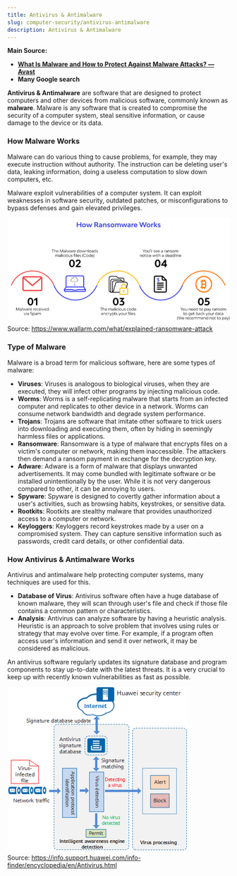 ```yaml
---
title: Antivirus & Antimalware
slug: computer-security/antivirus-antimalware
description: Antivirus & Antimalware
---
```


**Main Source:**

- **[What Is Malware and How to Protect Against Malware Attacks? — Avast](https://www.avast.com/c-malware)**
- **Many Google search**

**Antivirus & Antimalware** are software that are designed to protect computers and other devices from malicious software, commonly known as **malware**. Malware is any software that is created to compromise the security of a computer system, steal sensitive information, or cause damage to the device or its data.

### How Malware Works

Malware can do various thing to cause problems, for example, they may execute instruction without authority. The instruction can be deleting user's data, leaking information, doing a useless computation to slow down computers, etc.

Malware exploit vulnerabilities of a computer system. It can exploit weaknesses in software security, outdated patches, or misconfigurations to bypass defenses and gain elevated privileges.

![How malware works](./malware.png)  
Source: https://www.wallarm.com/what/explained-ransomware-attack

### Type of Malware

Malware is a broad term for malicious software, here are some types of malware:

- **Viruses**: Viruses is analogous to biological viruses, when they are executed, they will infect other programs by injecting malicious code.
- **Worms**: Worms is a self-replicating malware that starts from an infected computer and replicates to other device in a network. Worms can consume network bandwidth and degrade system performance.
- **Trojans**: Trojans are software that imitate other software to trick users into downloading and executing them, often by hiding in seemingly harmless files or applications.
- **Ransomware**: Ransomware is a type of malware that encrypts files on a victim's computer or network, making them inaccessible. The attackers then demand a ransom payment in exchange for the decryption key.
- **Adware**: Adware is a form of malware that displays unwanted advertisements. It may come bundled with legitimate software or be installed unintentionally by the user. While it is not very dangerous compared to other, it can be annoying to users.
- **Spyware**: Spyware is designed to covertly gather information about a user's activities, such as browsing habits, keystrokes, or sensitive data.
- **Rootkits**: Rootkits are stealthy malware that provides unauthorized access to a computer or network.
- **Keyloggers**: Keyloggers record keystrokes made by a user on a compromised system. They can capture sensitive information such as passwords, credit card details, or other confidential data.

### How Antivirus & Antimalware Works

Antivirus and antimalware help protecting computer systems, many techniques are used for this.

- **Database of Virus**: Antivirus software often have a huge database of known malware, they will scan through user's file and check if those file contains a common pattern or characteristics.
- **Analysis**: Antivirus can analyze software by having a heuristic analysis. Heuristic is an approach to solve problem that involves using rules or strategy that may evolve over time. For example, if a program often access user's information and send it over network, it may be considered as malicious.

An antivirus software regularly updates its signature database and program components to stay up-to-date with the latest threats. It is a very crucial to keep up with recently known vulnerabilities as fast as possible.

![Antivirus](./antivirus.png)  
Source: https://info.support.huawei.com/info-finder/encyclopedia/en/Antivirus.html
